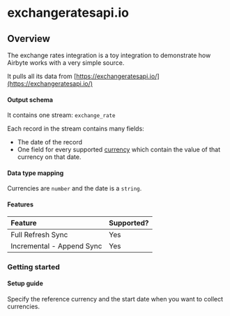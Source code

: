 # exchangeratesapi.io

## Overview

The exchange rates integration is a toy integration to demonstrate how Airbyte works with a very simple source.

It pulls all its data from [https://exchangeratesapi.io/](https://exchangeratesapi.io/)

#### Output schema

It contains one stream: `exchange_rate`

Each record in the stream contains many fields:

* The date of the record
* One field for every supported [currency](https://www.ecb.europa.eu/stats/policy_and_exchange_rates/euro_reference_exchange_rates/html/index.en.html) which contain the value of that currency on that date.

#### Data type mapping

Currencies are `number` and the date is a `string`.

#### Features

| Feature | Supported? |
| :--- | :--- |
| Full Refresh Sync | Yes |
| Incremental - Append Sync | Yes |

### Getting started

#### Setup guide

Specify the reference currency and the start date when you want to collect currencies.

